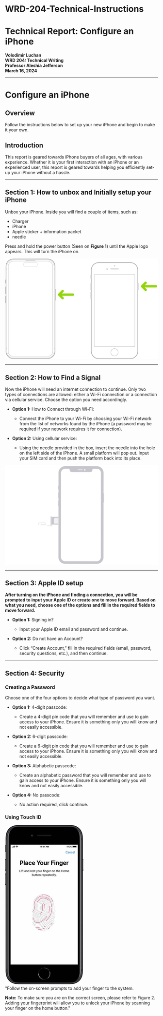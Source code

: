 # WRD-204-Technical-Instructions
# Technical Report: Configure an iPhone

**Volodimir Luchan**  
**WRD 204: Technical Writing**  
**Professor Aleshia Jefferson**  
**March 16, 2024**  

---

# **Configure an iPhone**

## Overview

Follow the instructions below to set up your new iPhone and begin to make it your own.

## **Introduction**

This report is geared towards iPhone buyers of all ages, with various experience. Whether it is your first interaction with an iPhone or an experienced user, this report is geared towards helping you efficiently set-up your iPhone without a hassle.

---

## Section 1: How to unbox and Initially setup your iPhone

Unbox your iPhone. Inside you will find a couple of items, such as:
- Charger
- iPhone
- Apple sticker + information packet
- needle

Press and hold the power button (Seen on **Figure 1**) until the Apple logo appears. This will turn the iPhone on.

![Figure 1: iPhone Power Button](images/media/image1.png)

---

## Section 2: How to Find a Signal

Now the iPhone will need an internet connection to continue. Only two types of connections are allowed: either a Wi-Fi connection or a connection via cellular service. Choose the option you need accordingly.

- **Option 1:** How to Connect through Wi-Fi:
  - Connect the iPhone to your Wi-Fi by choosing your Wi-Fi network from the list of networks found by the iPhone (a password may be required if your network requires it for connection).

- **Option 2:** Using cellular service:
  - Using the needle provided in the box, insert the needle into the hole on the left side of the iPhone. A small platform will pop out. Input your SIM card and then push the platform back into its place.

![Figure 2: Inserting SIM card](images/media/image2.png)

---

## Section 3: Apple ID setup

**After turning on the iPhone and finding a connection, you will be prompted to input your Apple ID or create one to move forward. Based on what you need, choose one of the options and fill in the required fields to move forward.**

- **Option 1:** Signing in?
  - Input your Apple ID email and password and continue.

- **Option 2:** Do not have an Account?
  - Click “Create Account,” fill in the required fields (email, password, security questions, etc.), and then continue.

---

## Section 4: Security

### **Creating a Password**

Choose one of the four options to decide what type of password you want.

- **Option 1:** 4-digit passcode:
  - Create a 4-digit pin code that you will remember and use to gain access to your iPhone. Ensure it is something only you will know and not easily accessible.

- **Option 2:** 6-digit passcode:
  - Create a 6-digit pin code that you will remember and use to gain access to your iPhone. Ensure it is something only you will know and not easily accessible.

- **Option 3:** Alphabetic passcode:
  - Create an alphabetic password that you will remember and use to gain access to your iPhone. Ensure it is something only you will know and not easily accessible.

- **Option 4:** No passcode:
  - No action required, click continue.

### **Using Touch ID**

![Figure 3: Touch ID Setup](images/media/image3.png)  
"Follow the on-screen prompts to add your finger to the system.

**Note:** To make sure you are on the correct screen, please refer to Figure 2. Adding your fingerprint will allow you to unlock your iPhone by scanning your finger on the home button."

